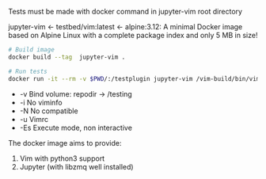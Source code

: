 Tests must be made with docker command in jupyter-vim root directory

jupyter-vim <- testbed/vim:latest <- alpine:3.12: A minimal Docker image based on Alpine Linux with a complete package index and only 5 MB in size!

```bash
# Build image
docker build --tag  jupyter-vim .

# Run tests
docker run -it --rm -v $PWD/:/testplugin jupyter-vim /vim-build/bin/vim_8.1.0519 -i NONE -N -u /testplugin/test/vimrc -Es '+Vader! /testplugin/test/*.vader'
```

* -v Bind volume: repodir -> /testing
* -i No viminfo
* -N No compatible
* -u  Vimrc
* -Es Execute mode, non interactive

The docker image aims to provide:
1. Vim with python3 support
2. Jupyter (with libzmq well installed)
